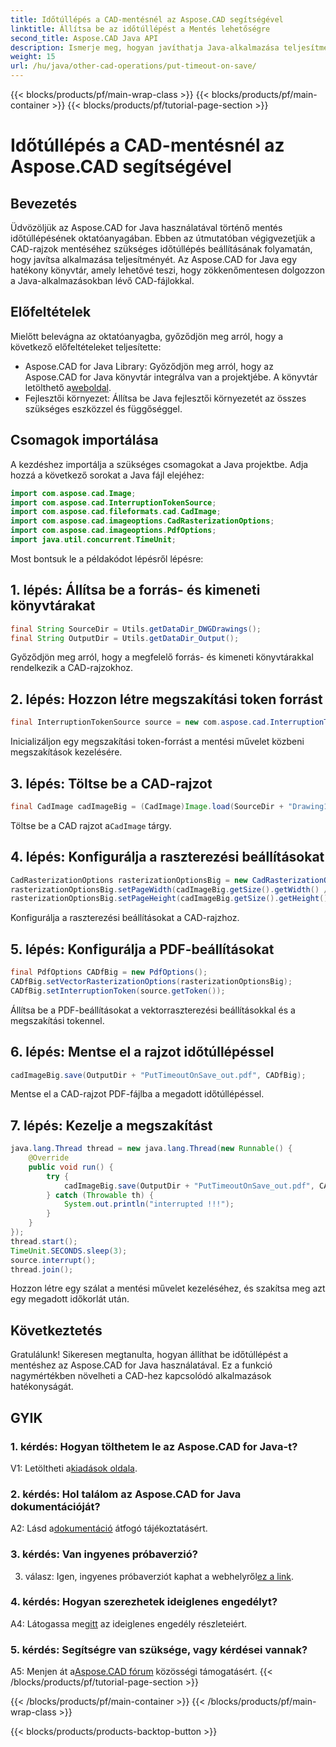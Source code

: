 ```yaml
---
title: Időtúllépés a CAD-mentésnél az Aspose.CAD segítségével
linktitle: Állítsa be az időtúllépést a Mentés lehetőségre
second_title: Aspose.CAD Java API
description: Ismerje meg, hogyan javíthatja Java-alkalmazása teljesítményét az Aspose.CAD segítségével. Tegyen időtúllépést a CAD-rajzok mentésére. Kövesse lépésenkénti útmutatónkat.
weight: 15
url: /hu/java/other-cad-operations/put-timeout-on-save/
---
```


{{< blocks/products/pf/main-wrap-class >}}
{{< blocks/products/pf/main-container >}}
{{< blocks/products/pf/tutorial-page-section >}}

# Időtúllépés a CAD-mentésnél az Aspose.CAD segítségével

## Bevezetés

Üdvözöljük az Aspose.CAD for Java használatával történő mentés időtúllépésének oktatóanyagában. Ebben az útmutatóban végigvezetjük a CAD-rajzok mentéséhez szükséges időtúllépés beállításának folyamatán, hogy javítsa alkalmazása teljesítményét. Az Aspose.CAD for Java egy hatékony könyvtár, amely lehetővé teszi, hogy zökkenőmentesen dolgozzon a Java-alkalmazásokban lévő CAD-fájlokkal.

## Előfeltételek

Mielőtt belevágna az oktatóanyagba, győződjön meg arról, hogy a következő előfeltételeket teljesítette:
-  Aspose.CAD for Java Library: Győződjön meg arról, hogy az Aspose.CAD for Java könyvtár integrálva van a projektjébe. A könyvtár letölthető a[weboldal](https://releases.aspose.com/cad/java/).
- Fejlesztői környezet: Állítsa be Java fejlesztői környezetét az összes szükséges eszközzel és függőséggel.

## Csomagok importálása

A kezdéshez importálja a szükséges csomagokat a Java projektbe. Adja hozzá a következő sorokat a Java fájl elejéhez:

```java
import com.aspose.cad.Image;
import com.aspose.cad.InterruptionTokenSource;
import com.aspose.cad.fileformats.cad.CadImage;
import com.aspose.cad.imageoptions.CadRasterizationOptions;
import com.aspose.cad.imageoptions.PdfOptions;
import java.util.concurrent.TimeUnit;
```

Most bontsuk le a példakódot lépésről lépésre:

## 1. lépés: Állítsa be a forrás- és kimeneti könyvtárakat

```java
final String SourceDir = Utils.getDataDir_DWGDrawings();
final String OutputDir = Utils.getDataDir_Output();
```

Győződjön meg arról, hogy a megfelelő forrás- és kimeneti könyvtárakkal rendelkezik a CAD-rajzokhoz.

## 2. lépés: Hozzon létre megszakítási token forrást

```java
final InterruptionTokenSource source = new com.aspose.cad.InterruptionTokenSource();
```

Inicializáljon egy megszakítási token-forrást a mentési művelet közbeni megszakítások kezelésére.

## 3. lépés: Töltse be a CAD-rajzot

```java
final CadImage cadImageBig = (CadImage)Image.load(SourceDir + "Drawing11.dwg");
```

 Töltse be a CAD rajzot a`CadImage` tárgy.

## 4. lépés: Konfigurálja a raszterezési beállításokat

```java
CadRasterizationOptions rasterizationOptionsBig = new CadRasterizationOptions();
rasterizationOptionsBig.setPageWidth(cadImageBig.getSize().getWidth() / 2);
rasterizationOptionsBig.setPageHeight(cadImageBig.getSize().getHeight() / 2);
```

Konfigurálja a raszterezési beállításokat a CAD-rajzhoz.

## 5. lépés: Konfigurálja a PDF-beállításokat

```java
final PdfOptions CADfBig = new PdfOptions();
CADfBig.setVectorRasterizationOptions(rasterizationOptionsBig);
CADfBig.setInterruptionToken(source.getToken());
```

Állítsa be a PDF-beállításokat a vektorraszterezési beállításokkal és a megszakítási tokennel.

## 6. lépés: Mentse el a rajzot időtúllépéssel

```java
cadImageBig.save(OutputDir + "PutTimeoutOnSave_out.pdf", CADfBig);
```

Mentse el a CAD-rajzot PDF-fájlba a megadott időtúllépéssel.

## 7. lépés: Kezelje a megszakítást

```java
java.lang.Thread thread = new java.lang.Thread(new Runnable() {
    @Override
    public void run() {
        try {
            cadImageBig.save(OutputDir + "PutTimeoutOnSave_out.pdf", CADfBig);
        } catch (Throwable th) {
            System.out.println("interrupted !!!");
        }
    }
});
thread.start();
TimeUnit.SECONDS.sleep(3);
source.interrupt();
thread.join();
```

Hozzon létre egy szálat a mentési művelet kezeléséhez, és szakítsa meg azt egy megadott időkorlát után.

## Következtetés

Gratulálunk! Sikeresen megtanulta, hogyan állíthat be időtúllépést a mentéshez az Aspose.CAD for Java használatával. Ez a funkció nagymértékben növelheti a CAD-hez kapcsolódó alkalmazások hatékonyságát.

## GYIK

### 1. kérdés: Hogyan tölthetem le az Aspose.CAD for Java-t?

 V1: Letöltheti a[kiadások oldala](https://releases.aspose.com/cad/java/).

### 2. kérdés: Hol találom az Aspose.CAD for Java dokumentációját?

 A2: Lásd a[dokumentáció](https://reference.aspose.com/cad/java/) átfogó tájékoztatásért.

### 3. kérdés: Van ingyenes próbaverzió?

3. válasz: Igen, ingyenes próbaverziót kaphat a webhelyről[ez a link](https://releases.aspose.com/).

### 4. kérdés: Hogyan szerezhetek ideiglenes engedélyt?

 A4: Látogassa meg[itt](https://purchase.aspose.com/temporary-license/) az ideiglenes engedély részleteiért.

### 5. kérdés: Segítségre van szüksége, vagy kérdései vannak?

 A5: Menjen át a[Aspose.CAD fórum](https://forum.aspose.com/c/cad/19) közösségi támogatásért.
{{< /blocks/products/pf/tutorial-page-section >}}

{{< /blocks/products/pf/main-container >}}
{{< /blocks/products/pf/main-wrap-class >}}

{{< blocks/products/products-backtop-button >}}
